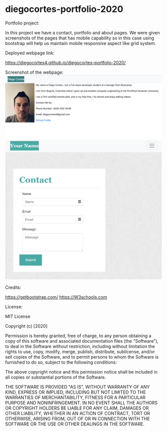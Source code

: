 # diegocortes-portfolio-2020


Portfolio project:



In this project we have a contact, portfolio and about pages. We were given screenshots of the pages that has mobile capability so in this case using bootstrap will help us maintain mobile responsive aspect like grid system.



Deployed webpage link:

https://diegocortes4.github.io/diegocortes-portfolio-2020/


Screenshot of the webpage:
![picture](assets/5.png)
![picture](assets/1.png)
<!-- ![picture](assets/2.png)
![picture](assets/3.png) -->


Credits:

https://getbootstrap.com/
https://W3schools.com

License:

MIT License

Copyright (c) [2020] 
 

Permission is hereby granted, free of charge, to any person obtaining a copy of this software and associated documentation files (the "Software"), to deal in the Software without restriction, including without limitation the rights to use, copy, modify, merge, publish, distribute, sublicense, and/or sell copies of the Software, and to permit persons to whom the Software is furnished to do so, subject to the following conditions:

The above copyright notice and this permission notice shall be included in all copies or substantial portions of the Software.

THE SOFTWARE IS PROVIDED "AS IS", WITHOUT WARRANTY OF ANY KIND, EXPRESS OR IMPLIED, INCLUDING BUT NOT LIMITED TO THE WARRANTIES OF MERCHANTABILITY, FITNESS FOR A PARTICULAR PURPOSE AND NONINFRINGEMENT. IN NO EVENT SHALL THE AUTHORS OR COPYRIGHT HOLDERS BE LIABLE FOR ANY CLAIM, DAMAGES OR OTHER LIABILITY, WHETHER IN AN ACTION OF CONTRACT, TORT OR OTHERWISE, ARISING FROM, OUT OF OR IN CONNECTION WITH THE SOFTWARE OR THE USE OR OTHER DEALINGS IN THE SOFTWARE.


